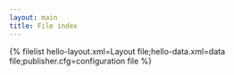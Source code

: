 ```yaml
---
layout: main
title: File index
---
```

{% filelist hello-layout.xml=Layout file;hello-data.xml=data file;publisher.cfg=configuration file %}
